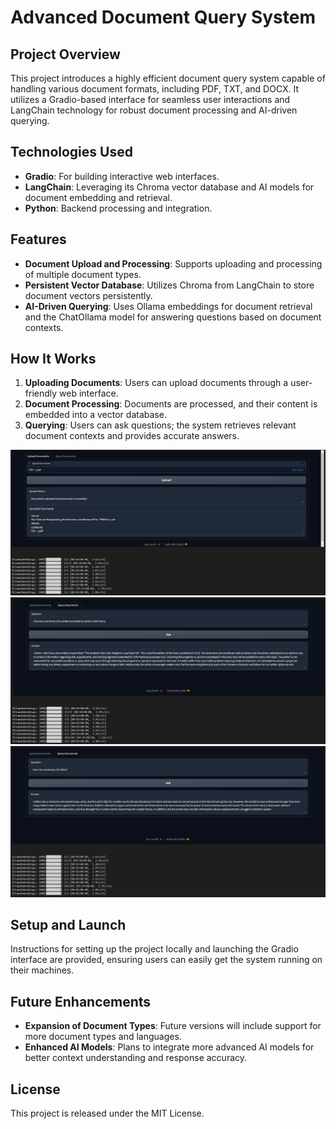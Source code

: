 # Advanced Document Query System

## Project Overview
This project introduces a highly efficient document query system capable of handling various document formats, including PDF, TXT, and DOCX. It utilizes a Gradio-based interface for seamless user interactions and LangChain technology for robust document processing and AI-driven querying.

## Technologies Used
- **Gradio**: For building interactive web interfaces.
- **LangChain**: Leveraging its Chroma vector database and AI models for document embedding and retrieval.
- **Python**: Backend processing and integration.

## Features
- **Document Upload and Processing**: Supports uploading and processing of multiple document types.
- **Persistent Vector Database**: Utilizes Chroma from LangChain to store document vectors persistently.
- **AI-Driven Querying**: Uses Ollama embeddings for document retrieval and the ChatOllama model for answering questions based on document contexts.

## How It Works
1. **Uploading Documents**: Users can upload documents through a user-friendly web interface.
2. **Document Processing**: Documents are processed, and their content is embedded into a vector database.
3. **Querying**: Users can ask questions; the system retrieves relevant document contexts and provides accurate answers.

![System Interface](./UI_1.png)
![Upload Workflow](./UI_2.png)
![Query Workflow](./UI_3.png)

## Setup and Launch
Instructions for setting up the project locally and launching the Gradio interface are provided, ensuring users can easily get the system running on their machines.

## Future Enhancements
- **Expansion of Document Types**: Future versions will include support for more document types and languages.
- **Enhanced AI Models**: Plans to integrate more advanced AI models for better context understanding and response accuracy.

## License
This project is released under the MIT License.


